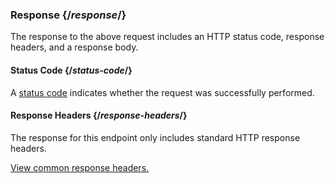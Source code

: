 ### Response {/*response*/}

The response to the above request includes an HTTP status code, response headers, and a response body.

#### Status Code {/*status-code*/}

A [status code](FINDME../../Introduction/Status_Codes_and_Error_Messages.htm) indicates whether the request was successfully performed.

#### Response Headers {/*response-headers*/}

The response for this endpoint only includes standard HTTP response headers.

[View common response headers.](FINDME../../Introduction/Common_Request_and_Response_Elements.htm#Response)